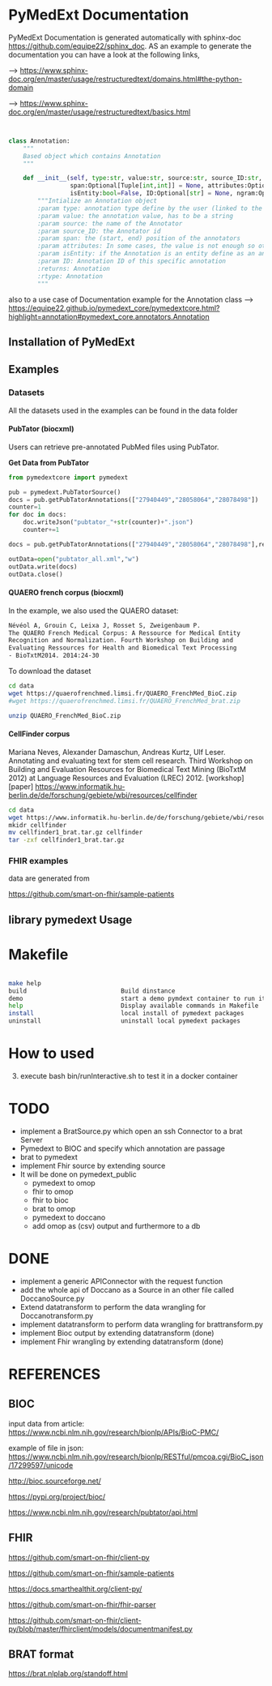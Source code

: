 
# PyMedExt Documentation

PyMedExt Documentation is generated automatically with
sphinx-doc https://github.com/equipe22/sphinx_doc. AS an example to generate the documentation you can have a look at
the following links,

--> https://www.sphinx-doc.org/en/master/usage/restructuredtext/domains.html#the-python-domain

--> https://www.sphinx-doc.org/en/master/usage/restructuredtext/basics.html

```python


class Annotation:
    """
    Based object which contains Annotation
    """

    def __init__(self, type:str, value:str, source:str, source_ID:str,
                 span:Optional[Tuple[int,int]] = None, attributes:Optional[List] = None,
                 isEntity:bool=False, ID:Optional[str] = None, ngram:Optional[str] = None):
        """Intialize an Annotation object
        :param type: annotation type define by the user (linked to the Annotator)
        :param value: the annotation value, has to be a string
        :param source: the name of the Annotator
        :param source_ID: the Annotator id
        :param span: the (start, end) position of the annotators
        :param attributes: In some cases, the value is not enough so other key elements could be saved as dict in attributes
        :param isEntity: if the Annotation is an entity define as an annotation which can be normalized  (e.g. by a specific uri from an ontology) not the case for segment
        :param ID: Annotation ID of this specific annotation
        :returns: Annotation
        :rtype: Annotation
        """

```

also to a use case of Documentation example for the Annotation class --> https://equipe22.github.io/pymedext_core/pymedextcore.html?highlight=annotation#pymedext_core.annotators.Annotation
## Installation of PyMedExt




## Examples

### Datasets

All the datasets used in the examples can be found in the data folder

#### PubTator (biocxml)
Users can retrieve pre-annotated PubMed files using PubTator.

**Get Data from PubTator**
``` python
from pymedextcore import pymedext

pub = pymedext.PubTatorSource()
docs = pub.getPubTatorAnnotations(["27940449","28058064","28078498"])
counter=1
for doc in docs:
    doc.writeJson("pubtator_"+str(counter)+".json")
    counter+=1

docs = pub.getPubTatorAnnotations(["27940449","28058064","28078498"],returnFormat=1)

outData=open("pubtator_all.xml","w")
outData.write(docs)
outData.close()

```

#### QUAERO french corpus (biocxml)
In the example, we also used the QUAERO dataset:

``` tex
Névéol A, Grouin C, Leixa J, Rosset S, Zweigenbaum P.
The QUAERO French Medical Corpus: A Ressource for Medical Entity
Recognition and Normalization. Fourth Workshop on Building and
Evaluating Ressources for Health and Biomedical Text Processing
- BioTxtM2014. 2014:24-30

```
To download the dataset

``` bash
cd data
wget https://quaerofrenchmed.limsi.fr/QUAERO_FrenchMed_BioC.zip
#wget https://quaerofrenchmed.limsi.fr/QUAERO_FrenchMed_brat.zip

unzip QUAERO_FrenchMed_BioC.zip

```
#### CellFinder corpus
 Mariana Neves, Alexander Damaschun, Andreas Kurtz, Ulf Leser. Annotating and evaluating text for stem cell research. Third Workshop on Building and Evaluation Resources for Biomedical Text Mining (BioTxtM 2012) at Language Resources and Evaluation (LREC) 2012. [workshop] [paper]
https://www.informatik.hu-berlin.de/de/forschung/gebiete/wbi/resources/cellfinder

``` bash
cd data
wget https://www.informatik.hu-berlin.de/de/forschung/gebiete/wbi/resources/cellfinder/cellfinder1_brat.tar.gz
mkidr cellfinder
mv cellfinder1_brat.tar.gz cellfinder
tar -zxf cellfinder1_brat.tar.gz

```

### FHIR examples

data are generated from

https://github.com/smart-on-fhir/sample-patients

## library pymedext Usage





# Makefile

```bash

make help
build                          Build dinstance
demo                           start a demo pymdext container to run it
help                           Display available commands in Makefile
install                        local install of pymedext packages
uninstall                      uninstall local pymedext packages


```
# How to used

3) execute bash bin/runInteractive.sh to test it in a docker container




# TODO

- implement a BratSource.py which open an ssh Connector to a brat Server
- Pymedext to BIOC and specify which annotation are passage
- brat to pymedext
- implement Fhir source by extending source
- It will be done on pymedext_public
  - pymedext to omop
  - fhir to omop
  - fhir to bioc
  - brat to omop
  - pymedext to doccano
  - add omop as (csv) output and furthermore to a db

# DONE
- implement a generic APIConnector with the request function
- add the whole api of Doccano as a Source in an other file called DoccanoSource.py
- Extend datatransform to perform the data wrangling for Doccanotransform.py
- implement datatransform to perform data wrangling for brattransform.py
- implement Bioc output by extending datatransform (done)
- implement Fhir wrangling by extending datatransform (done)

# REFERENCES

## BIOC
input data from article:
https://www.ncbi.nlm.nih.gov/research/bionlp/APIs/BioC-PMC/

example of file in json:
https://www.ncbi.nlm.nih.gov/research/bionlp/RESTful/pmcoa.cgi/BioC_json/17299597/unicode

http://bioc.sourceforge.net/

https://pypi.org/project/bioc/

https://www.ncbi.nlm.nih.gov/research/pubtator/api.html

## FHIR

https://github.com/smart-on-fhir/client-py

https://github.com/smart-on-fhir/sample-patients

https://docs.smarthealthit.org/client-py/

https://github.com/smart-on-fhir/fhir-parser

https://github.com/smart-on-fhir/client-py/blob/master/fhirclient/models/documentmanifest.py

## BRAT format
https://brat.nlplab.org/standoff.html
